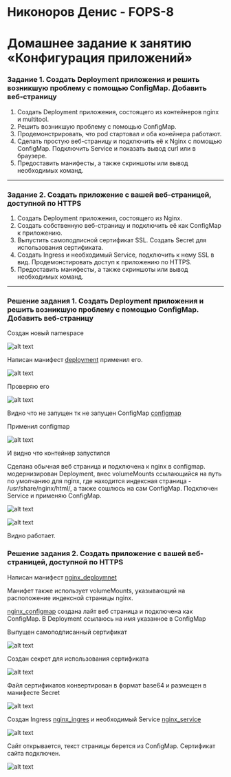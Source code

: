 # Никоноров Денис - FOPS-8
# Домашнее задание к занятию «Конфигурация приложений»

### Задание 1. Создать Deployment приложения и решить возникшую проблему с помощью ConfigMap. Добавить веб-страницу

1. Создать Deployment приложения, состоящего из контейнеров nginx и multitool.
2. Решить возникшую проблему с помощью ConfigMap.
3. Продемонстрировать, что pod стартовал и оба конейнера работают.
4. Сделать простую веб-страницу и подключить её к Nginx с помощью ConfigMap. Подключить Service и показать вывод curl или в браузере.
5. Предоставить манифесты, а также скриншоты или вывод необходимых команд.

------

### Задание 2. Создать приложение с вашей веб-страницей, доступной по HTTPS 

1. Создать Deployment приложения, состоящего из Nginx.
2. Создать собственную веб-страницу и подключить её как ConfigMap к приложению.
3. Выпустить самоподписной сертификат SSL. Создать Secret для использования сертификата.
4. Создать Ingress и необходимый Service, подключить к нему SSL в вид. Продемонстировать доступ к приложению по HTTPS. 
4. Предоставить манифесты, а также скриншоты или вывод необходимых команд.

------

### Решение задания 1. Создать Deployment приложения и решить возникшую проблему с помощью ConfigMap. Добавить веб-страницу

Создан новый namespace 

![alt text](img/1.png)

Написан манифест [deployment](/deployment.yml) применил его.

![alt text](img/2.png)

Проверяю его 

![alt text](img/3.png)

Видно что не запущен тк не запущен ConfigMap
[configmap](/configmap.yml)

Применил configmap 

![alt text](img/4.png)

И видно что контейнер запустился

Сделана обычная веб страница и подключена к nginx в configmap. модернизирован Deployment, внес volumeMounts ссылающийся на путь по умолчанию для nginx, где находится индексная страница - /usr/share/nginx/html/, а также сошлюсь на сам ConfigMap. Подключен Service и применяю ConfigMap.

![alt text](img/5.png)

![alt text](img/6.png)

Видно работает.

### Решение задания 2. Создать приложение с вашей веб-страницей, доступной по HTTPS

Написан манифест [nginx_deploymnet](/nginx_deployment.yml) 

Манифет также использует volumeMounts, указывающий на расположение индексной страницы nginx.

[nginx_configmap](/nginx_configmap.yml) создана лайт веб страница и подключена как ConfigMap. В Deployment ссылаюсь на имя указанное в ConfigMap

Выпущен самоподписанный сертификат

![alt text](img/7.png)

Создан секрет для использования сертификата 

![alt text](img/8.png)

Файл сертификатов конвертирован в формат base64 и размещен в манифесте Secret

![alt text](img/9.png)

Создан Ingress [nginx_ingres](/nginx_ingress.yml) и необходимый Service [nginx_service](/nginx_service.yml)

![alt text](img/10.png)

Сайт открывается, текст страницы берется из ConfigMap. Сертификат сайта подключен.

![alt text](img/11.png)